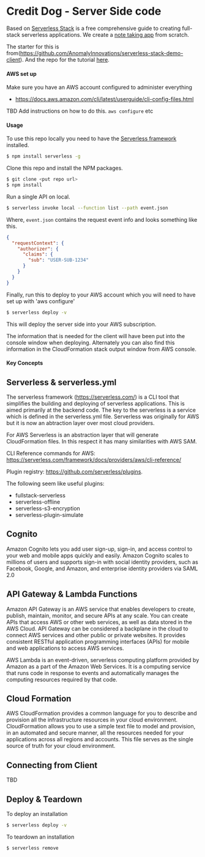 # Credit Dog  - Server Side code

Based on [Serverless Stack](http://serverless-stack.com) is a free comprehensive guide to creating full-stack serverless applications. We create a [note taking app](http://demo2.serverless-stack.com) from scratch.

The starter for this is from(https://github.com/AnomalyInnovations/serverless-stack-demo-client). And the repo for the tutorial [here](https://github.com/AnomalyInnovations/serverless-stack-com).

#### AWS set up

Make sure you have an AWS account configured to administer everything

* https://docs.aws.amazon.com/cli/latest/userguide/cli-config-files.html

TBD Add instructions on how to do this. `aws configure` etc

#### Usage

To use this repo locally you need to have the [Serverless framework](https://serverless.com) installed.

``` bash
$ npm install serverless -g
```

Clone this repo and install the NPM packages.

``` bash
$ git clone <put repo url>
$ npm install
```

Run a single API on local.

``` bash
$ serverless invoke local --function list --path event.json
```

Where, `event.json` contains the request event info and looks something like this.

``` json
{
  "requestContext": {
    "authorizer": {
      "claims": {
        "sub": "USER-SUB-1234"
      }
    }
  }
}
```

Finally, run this to deploy to your AWS account which you will need to have set up with 'aws configure'

``` bash
$ serverless deploy -v
```

This will deploy the server side into your AWS subscription. 

The information that is needed for the client will have been put into the console window when deploying. Alternately you can also find this information in the CloudFormation stack output window from AWS console.

#### Key Concepts

## Serverless & serverless.yml
The serverless framework (https://serverless.com/) is a CLI tool that simplifies the building and deploying of serverless applications. This is aimed primarily at the backend code. The key to the serverless is a service which is defined in the serverless.yml file. Serverless was originally for AWS but it is now an abtraction layer over most cloud providers.

For AWS Serverless is an abstraction layer that will generate CloudFormation files. In this respect it has many similarities with AWS SAM.

CLI Reference commands for AWS: https://serverless.com/framework/docs/providers/aws/cli-reference/

Plugin registry: https://github.com/serverless/plugins.

The following seem like useful plugins:
* fullstack-serverless
* serverless-offline
* serverless-s3-encryption
* serverless-plugin-simulate

## Cognito
Amazon Cognito lets you add user sign-up, sign-in, and access control to your web and mobile apps quickly and easily. Amazon Cognito scales to millions of users and supports sign-in with social identity providers, such as Facebook, Google, and Amazon, and enterprise identity providers via SAML 2.0

## API Gateway & Lambda Functions
Amazon API Gateway is an AWS service that enables developers to create, publish, maintain, monitor, and secure APIs at any scale. You can create APIs that access AWS or other web services, as well as data stored in the AWS Cloud. API Gateway can be considered a backplane in the cloud to connect AWS services and other public or private websites. It provides consistent RESTful application programming interfaces (APIs) for mobile and web applications to access AWS services.

AWS Lambda is an event-driven, serverless computing platform provided by Amazon as a part of the Amazon Web Services. It is a computing service that runs code in response to events and automatically manages the computing resources required by that code.

## Cloud Formation
AWS CloudFormation provides a common language for you to describe and provision all the infrastructure resources in your cloud environment. CloudFormation allows you to use a simple text file to model and provision, in an automated and secure manner, all the resources needed for your applications across all regions and accounts. This file serves as the single source of truth for your cloud environment.

## Connecting from Client
TBD

## Deploy & Teardown

To deploy an installation
``` bash
$ serverless deploy -v
```

To teardown an installation
``` bash
$ serverless remove
```

